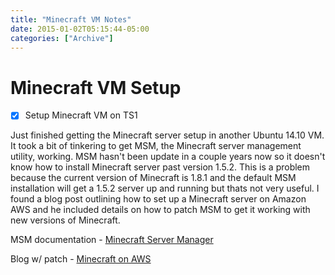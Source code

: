 ```yaml
---
title: "Minecraft VM Notes"
date: 2015-01-02T05:15:44-05:00
categories: ["Archive"]
---
```


# Minecraft VM Setup

- [x] Setup Minecraft VM on TS1

Just finished getting the Minecraft server setup in another Ubuntu 14.10 VM. It
took a bit of tinkering to get MSM, the Minecraft server management utility,
working. MSM hasn't been update in a couple years now so it doesn't know how to
install Minecraft server past version 1.5.2. This is a problem because the
current version of Minecraft is 1.8.1 and the default MSM installation will get
a 1.5.2 server up and running but thats not very useful. I found a blog post
outlining how to set up a Minecraft server on Amazon AWS and he included
details on how to patch MSM to get it working with new versions of Minecraft.

MSM documentation - [Minecraft Server Manager](http://msmhq.com/docs/commands/server.html)

Blog w/ patch -
[Minecraft on AWS](http://www.aaronbell.com/how-to-run-minecraft-server-manager-on-amazon-linux/)
